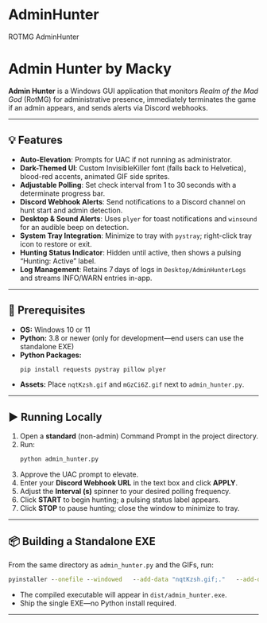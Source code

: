 # AdminHunter
ROTMG AdminHunter
# Admin Hunter by Macky

**Admin Hunter** is a Windows GUI application that monitors *Realm of the Mad God* (RotMG) for administrative presence, immediately terminates the game if an admin appears, and sends alerts via Discord webhooks.

---

## 💡 Features

- **Auto-Elevation**: Prompts for UAC if not running as administrator.
- **Dark-Themed UI**: Custom InvisibleKiller font (falls back to Helvetica), blood-red accents, animated GIF side sprites.
- **Adjustable Polling**: Set check interval from 1 to 30 seconds with a determinate progress bar.
- **Discord Webhook Alerts**: Send notifications to a Discord channel on hunt start and admin detection.
- **Desktop & Sound Alerts**: Uses `plyer` for toast notifications and `winsound` for an audible beep on detection.
- **System Tray Integration**: Minimize to tray with `pystray`; right-click tray icon to restore or exit.
- **Hunting Status Indicator**: Hidden until active, then shows a pulsing “Hunting: Active” label.
- **Log Management**: Retains 7 days of logs in `Desktop/AdminHunterLogs` and streams INFO/WARN entries in-app.

---

## 🔧 Prerequisites

- **OS:** Windows 10 or 11
- **Python:** 3.8 or newer (only for development—end users can use the standalone EXE)
- **Python Packages:**
  ```bash
  pip install requests pystray pillow plyer
  ```
- **Assets:** Place `nqtKzsh.gif` and `mGzCi6Z.gif` next to `admin_hunter.py`.

---

## ▶️ Running Locally

1. Open a **standard** (non-admin) Command Prompt in the project directory.
2. Run:
   ```bash
   python admin_hunter.py
   ```
3. Approve the UAC prompt to elevate.
4. Enter your **Discord Webhook URL** in the text box and click **APPLY**.
5. Adjust the **Interval (s)** spinner to your desired polling frequency.
6. Click **START** to begin hunting; a pulsing status label appears.
7. Click **STOP** to pause hunting; close the window to minimize to tray.

---

## 📦 Building a Standalone EXE

From the same directory as `admin_hunter.py` and the GIFs, run:

```bat
pyinstaller --onefile --windowed   --add-data "nqtKzsh.gif;."   --add-data "mGzCi6Z.gif;."   admin_hunter.py
```

- The compiled executable will appear in `dist/admin_hunter.exe`.
- Ship the single EXE—no Python install required.

---
